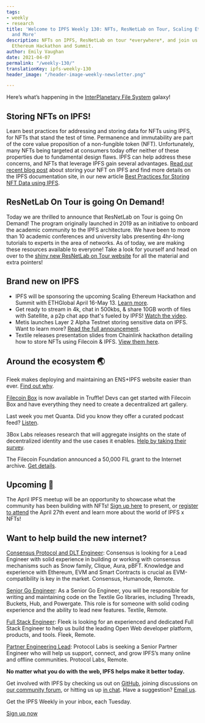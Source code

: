 ```yaml
---
tags:
- weekly
- research
title: 'Welcome to IPFS Weekly 130: NFTs, ResNetLab on Tour, Scaling Ethereum Hackathon,
  and More'
description: NFTs on IPFS, ResNetLab on tour *everywhere*, and join us at the Scaling
  Ethereum Hackathon and Summit.
author: Emily Vaughan
date: 2021-04-07
permalink: "/weekly-130/"
translationKey: ipfs-weekly-130
header_image: "/header-image-weekly-newsletter.png"

---
```

Here’s what’s happening in the [InterPlanetary File System](https://ipfs.io/) galaxy!

## Storing NFTs on IPFS!
Learn best practices for addressing and storing data for NFTs using IPFS, for NFTs that stand the test of time. Permanence and immutability are part of the core value proposition of a non-fungible token (NFT). Unfortunately, many NFTs being targeted at consumers today offer neither of these properties due to fundamental design flaws. IPFS can help address these concerns, and NFTs that leverage IPFS gain several advantages. [Read our recent blog post](https://blog.ipfs.io/2021-04-05-storing-nfts-on-ipfs/) about storing your NFT on IPFS and find more details on the IPFS documentation site, in our new article [Best Practices for Storing NFT Data using IPFS](https://docs.ipfs.io/how-to/best-practices-for-nft-data/).

## ResNetLab On Tour is going On Demand!
Today we are thrilled to announce that ResNetLab on Tour is going On Demand! The program originally launched in 2019 as an initiative to onboard the academic community to the IPFS architecture. We have been to more than 10 academic conferences and university labs presenting 4hr-long tutorials to experts in the area of networks. As of today, we are making these resources available to everyone! Take a look for yourself and head on over to the [shiny new ResNetLab on Tour website](https://research.protocol.ai/tutorials/resnetlab-on-tour/) for all the material and extra pointers!

## Brand new on IPFS
* IPFS will be sponsoring the upcoming Scaling Ethereum Hackathon and Summit with ETHGlobal April 16-May 13. [Learn more](https://scaling.ethglobal.co/).
* Get ready to stream in 4k, chat in 500kbs, & share 10GB worth of files with Satellite, a p2p chat app that's fueled by IPFS! [Watch the video](https://www.youtube.com/watch?v=KUF4k1mzKKM).
* Metis launches Layer 2 Alpha Testnet storing sensitive data on IPFS. Want to learn more? [Read the full announcement](http://www.digitaljournal.com/pr/5029059).
* Textile releases presentation slides from Chainlink hackathon detailing how to store NFTs using Filecoin & IPFS. [View them here](https://bafzbeidki5s6saconbtppzu77a2s4y4ey6tsarup4aqci3bwq4mt3uua3y.textile.space/).

## Around the ecosystem 🌏
Fleek makes deploying and maintaining an ENS+IPFS website easier than ever. [Find out why](https://medium.com/the-ethereum-name-service/cloudflare-and-fleek-make-ens-ipfs-site-deployment-as-easy-as-ever-262c990a7514).

[Filecoin Box](https://www.trufflesuite.com/boxes/filecoin) is now available in Truffle! Devs can get started with Filecoin Box and have everything they need to create a decentralized art gallery.

Last week you met Quanta. Did you know they offer a curated podcast feed? [Listen](https://quanta.wiki/n/upload-image-to-ipfs).

3Box Labs releases research that will aggregate insights on the state of decentralized identity and the use cases it enables. [Help by taking their survey](https://3boxlabs.typeform.com/to/jtjDfNDz).

The Filecoin Foundation announced a 50,000 FIL grant to the Internet archive. [Get details](https://filecoinfoundation.medium.com/the-filecoin-foundation-announces-50-000-fil-grant-to-the-internet-archive-a4f27218e1a2).

## Upcoming 📅
The April IPFS meetup will be an opportunity to showcase what the community has been building with NFTs! [Sign up here](https://protocollabs.typeform.com/to/hLGfKhxn) to present, or [register to attend](https://www.meetup.com/San-Francisco-IPFS/events/276123324/) the April 27th event and learn more about the world of IPFS x NFTs!

## Want to help build the new internet?
[Consensus Protocol and DLT Engineer](https://angel.co/company/humanode-2/jobs/1265884-consensus-protocol-and-dlt-engineer):  Consensus is looking for a Lead Engineer with solid experience in building or working with consensus mechanisms such as Snow family, Clique, Aura, pBFT. Knowledge and experience with Ethereum, EVM and Smart Contracts is crucial as EVM-compatibility is key in the market. Consensus, Humanode, Remote.

[Senior Go Engineer](https://textile.breezy.hr/p/421d4f71a227-senior-go-engineer): As a Senior Go Engineer, you will be responsible for writing and maintaining code on the Textile Go libraries, including Threads, Buckets, Hub, and Powergate. This role is for someone with solid coding experience and the ability to lead new features. Textile, Remote.

[Full Stack Engineer](https://angel.co/company/fleekhq/jobs/879081-full-stack-engineer): Fleek is looking for an experienced and dedicated Full Stack Engineer to help us build the leading Open Web developer platform, products, and tools. Fleek, Remote.

[Partner Engineering Lead](https://jobs.lever.co/protocol/eb99c5db-b2bf-4af0-b3bc-c14406fc3d31): Protocol Labs is seeking a Senior Partner Engineer who will help us support, connect, and grow IPFS’s many online and offline communities. Protocol Labs, Remote.

**No matter what you do with the web, IPFS helps make it better today.**

Get involved with IPFS by checking us out on [GitHub](https://github.com/ipfs), joining discussions on [our community forum](https://discuss.ipfs.io/), or hitting us up [in chat](https://riot.im/app/#/room/#ipfs:matrix.org). Have a suggestion? [Email us](mailto:newsletter@ipfs.io).

Get the IPFS Weekly in your inbox, each Tuesday.
<p><a href="https://ipfs.us4.list-manage.com/subscribe?u=25473244c7d18b897f5a1ff6b&amp;id=cad54b2230" class="button button-primary">Sign up now</a></p>